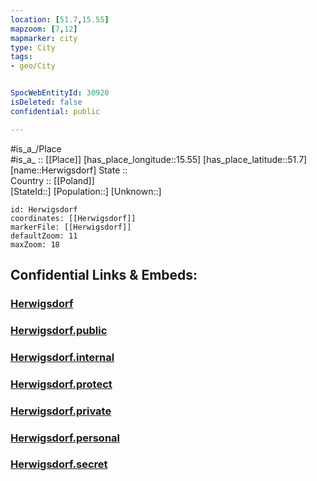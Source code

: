 ```yaml
---
location: [51.7,15.55] 
mapzoom: [7,12] 
mapmarker: city 
type: City
tags:
- geo/City


SpocWebEntityId: 30920
isDeleted: false
confidential: public

---
```

#is_a_/Place  
#is_a_ :: [[Place]] 
[has_place_longitude::15.55] 
[has_place_latitude::51.7] 
[name::Herwigsdorf] 
State ::  
Country :: [[Poland]]  
[StateId::] 
[Population::] 
[Unknown::] 


```leaflet
id: Herwigsdorf
coordinates: [[Herwigsdorf]] 
markerFile: [[Herwigsdorf]] 
defaultZoom: 11 
maxZoom: 18
```


## Confidential Links & Embeds: 

### [Herwigsdorf](/_Standards/Earth/Continent/Europe/Europe~East/Poland/Provinces~Poland/Lubusz/City/Herwigsdorf.md) 

### [Herwigsdorf.public](/_public/Earth/Continent/Europe/Europe~East/Poland/Provinces~Poland/Lubusz/City/Herwigsdorf.public.md) 

### [Herwigsdorf.internal](/_internal/Earth/Continent/Europe/Europe~East/Poland/Provinces~Poland/Lubusz/City/Herwigsdorf.internal.md) 

### [Herwigsdorf.protect](/_protect/Earth/Continent/Europe/Europe~East/Poland/Provinces~Poland/Lubusz/City/Herwigsdorf.protect.md) 

### [Herwigsdorf.private](/_private/Earth/Continent/Europe/Europe~East/Poland/Provinces~Poland/Lubusz/City/Herwigsdorf.private.md) 

### [Herwigsdorf.personal](/_personal/Earth/Continent/Europe/Europe~East/Poland/Provinces~Poland/Lubusz/City/Herwigsdorf.personal.md) 

### [Herwigsdorf.secret](/_secret/Earth/Continent/Europe/Europe~East/Poland/Provinces~Poland/Lubusz/City/Herwigsdorf.secret.md)

